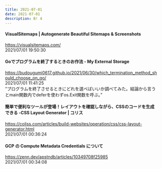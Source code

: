```yaml
---
title: 2021-07-01
date: 2021-07-01
description: B! 4
---
```


#### VisualSitemaps | Autogenerate Beautiful Sitemaps & Screenshots
https://visualsitemaps.com/<br>
2021/07/01 19:50:30<br>


#### Goでプログラムを終了するときのお作法 - My External Storage
https://budougumi0617.github.io/2021/06/30/which_termination_method_should_choose_on_go/<br>
2021/07/01 11:41:25<br>
“プログラムを終了させるときにどれを選べばいいか調べてみた。結論から言うとmain関数内でdeferを使わずos.Exit関数を呼ぶ。”


#### 簡単で便利なツールが登場！レイアウトを確認しながら、CSSのコードを生成できる -CSS Layout Generator | コリス
https://coliss.com/articles/build-websites/operation/css/css-layout-generator.html<br>
2021/07/01 00:36:24<br>


#### GCP の Compute Metadata Credentials について
https://zenn.dev/apstndb/articles/10349708f25985<br>
2021/07/01 00:34:08<br>


